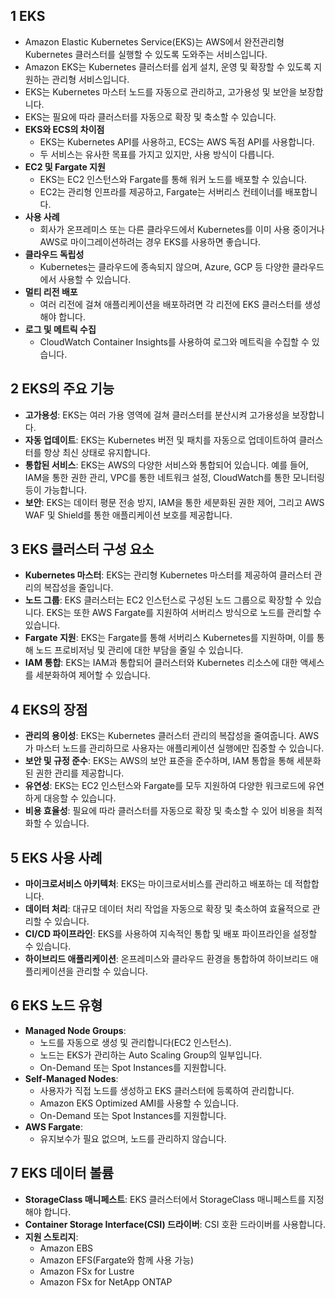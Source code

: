 ## 1 EKS

- Amazon Elastic Kubernetes Service(EKS)는 AWS에서 완전관리형 Kubernetes 클러스터를 실행할 수 있도록 도와주는 서비스입니다.
- Amazon EKS는 Kubernetes 클러스터를 쉽게 설치, 운영 및 확장할 수 있도록 지원하는 관리형 서비스입니다.
- EKS는 Kubernetes 마스터 노드를 자동으로 관리하고, 고가용성 및 보안을 보장합니다.
- EKS는 필요에 따라 클러스터를 자동으로 확장 및 축소할 수 있습니다.
- **EKS와 ECS의 차이점**
	- EKS는 Kubernetes API를 사용하고, ECS는 AWS 독점 API를 사용합니다. 
	- 두 서비스는 유사한 목표를 가지고 있지만, 사용 방식이 다릅니다.
- **EC2 및 Fargate 지원**
	- EKS는 EC2 인스턴스와 Fargate를 통해 워커 노드를 배포할 수 있습니다. 
	- EC2는 관리형 인프라를 제공하고, Fargate는 서버리스 컨테이너를 배포합니다.
- **사용 사례**
	- 회사가 온프레미스 또는 다른 클라우드에서 Kubernetes를 이미 사용 중이거나 AWS로 마이그레이션하려는 경우 EKS를 사용하면 좋습니다.
- **클라우드 독립성**
	- Kubernetes는 클라우드에 종속되지 않으며, Azure, GCP 등 다양한 클라우드에서 사용할 수 있습니다.
- **멀티 리전 배포**
	- 여러 리전에 걸쳐 애플리케이션을 배포하려면 각 리전에 EKS 클러스터를 생성해야 합니다.
- **로그 및 메트릭 수집**
	- CloudWatch Container Insights를 사용하여 로그와 메트릭을 수집할 수 있습니다.



## 2 EKS의 주요 기능

- **고가용성**: EKS는 여러 가용 영역에 걸쳐 클러스터를 분산시켜 고가용성을 보장합니다.
- **자동 업데이트**: EKS는 Kubernetes 버전 및 패치를 자동으로 업데이트하여 클러스터를 항상 최신 상태로 유지합니다.
- **통합된 서비스**: EKS는 AWS의 다양한 서비스와 통합되어 있습니다. 예를 들어, IAM을 통한 권한 관리, VPC를 통한 네트워크 설정, CloudWatch를 통한 모니터링 등이 가능합니다.
- **보안**: EKS는 데이터 평문 전송 방지, IAM을 통한 세분화된 권한 제어, 그리고 AWS WAF 및 Shield를 통한 애플리케이션 보호를 제공합니다.



## 3 EKS 클러스터 구성 요소

- **Kubernetes 마스터**: EKS는 관리형 Kubernetes 마스터를 제공하여 클러스터 관리의 복잡성을 줄입니다.
- **노드 그룹**: EKS 클러스터는 EC2 인스턴스로 구성된 노드 그룹으로 확장할 수 있습니다. EKS는 또한 AWS Fargate를 지원하여 서버리스 방식으로 노드를 관리할 수 있습니다.
- **Fargate 지원**: EKS는 Fargate를 통해 서버리스 Kubernetes를 지원하며, 이를 통해 노드 프로비저닝 및 관리에 대한 부담을 줄일 수 있습니다.
- **IAM 통합**: EKS는 IAM과 통합되어 클러스터와 Kubernetes 리소스에 대한 액세스를 세분화하여 제어할 수 있습니다.



## 4 EKS의 장점

- **관리의 용이성**: EKS는 Kubernetes 클러스터 관리의 복잡성을 줄여줍니다. AWS가 마스터 노드를 관리하므로 사용자는 애플리케이션 실행에만 집중할 수 있습니다.
- **보안 및 규정 준수**: EKS는 AWS의 보안 표준을 준수하며, IAM 통합을 통해 세분화된 권한 관리를 제공합니다.
- **유연성**: EKS는 EC2 인스턴스와 Fargate를 모두 지원하여 다양한 워크로드에 유연하게 대응할 수 있습니다.
- **비용 효율성**: 필요에 따라 클러스터를 자동으로 확장 및 축소할 수 있어 비용을 최적화할 수 있습니다.



## 5 EKS 사용 사례

- **마이크로서비스 아키텍처**: EKS는 마이크로서비스를 관리하고 배포하는 데 적합합니다.
- **데이터 처리**: 대규모 데이터 처리 작업을 자동으로 확장 및 축소하여 효율적으로 관리할 수 있습니다.
- **CI/CD 파이프라인**: EKS를 사용하여 지속적인 통합 및 배포 파이프라인을 설정할 수 있습니다.
- **하이브리드 애플리케이션**: 온프레미스와 클라우드 환경을 통합하여 하이브리드 애플리케이션을 관리할 수 있습니다.



## 6 EKS 노드 유형

- **Managed Node Groups**:
    - 노드를 자동으로 생성 및 관리합니다(EC2 인스턴스).
    - 노드는 EKS가 관리하는 Auto Scaling Group의 일부입니다.
    - On-Demand 또는 Spot Instances를 지원합니다.
- **Self-Managed Nodes**:
    - 사용자가 직접 노드를 생성하고 EKS 클러스터에 등록하여 관리합니다.
    - Amazon EKS Optimized AMI를 사용할 수 있습니다.
    - On-Demand 또는 Spot Instances를 지원합니다.
- **AWS Fargate**:
    - 유지보수가 필요 없으며, 노드를 관리하지 않습니다.



## 7 EKS 데이터 볼륨

- **StorageClass 매니페스트**: EKS 클러스터에서 StorageClass 매니페스트를 지정해야 합니다.
- **Container Storage Interface(CSI) 드라이버**: CSI 호환 드라이버를 사용합니다.
- **지원 스토리지**:
    - Amazon EBS
    - Amazon EFS(Fargate와 함께 사용 가능)
    - Amazon FSx for Lustre
    - Amazon FSx for NetApp ONTAP